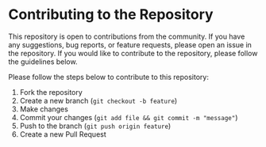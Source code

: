 # Contributing to the Repository

This repository is open to contributions from the community. If you have any suggestions, bug reports, or feature requests, please open an issue in the repository. If you would like to contribute to the repository, please follow the guidelines below.

Please follow the steps below to contribute to this repository:

1. Fork the repository
2. Create a new branch (`git checkout -b feature`)
3. Make changes
4. Commit your changes (`git add file && git commit -m "message"`)
5. Push to the branch (`git push origin feature`)
6. Create a new Pull Request
